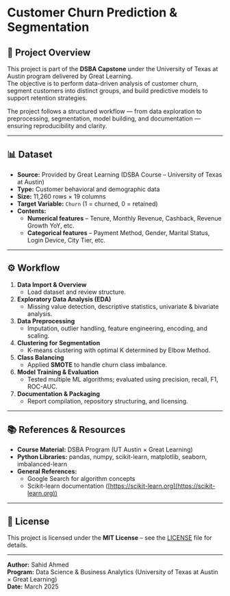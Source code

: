 # Customer Churn Prediction & Segmentation

## 📌 Project Overview
This project is part of the **DSBA Capstone** under the University of Texas at Austin program delivered by Great Learning.  
The objective is to perform data-driven analysis of customer churn, segment customers into distinct groups, and build predictive models to support retention strategies.

The project follows a structured workflow — from data exploration to preprocessing, segmentation, model building, and documentation — ensuring reproducibility and clarity.

---

## 📊 Dataset
- **Source:** Provided by Great Learning (DSBA Course – University of Texas at Austin)
- **Type:** Customer behavioral and demographic data
- **Size:** 11,260 rows × 19 columns
- **Target Variable:** `Churn` (1 = churned, 0 = retained)
- **Contents:**  
  - **Numerical features** – Tenure, Monthly Revenue, Cashback, Revenue Growth YoY, etc.  
  - **Categorical features** – Payment Method, Gender, Marital Status, Login Device, City Tier, etc.

---

## ⚙️ Workflow
1. **Data Import & Overview**  
   - Load dataset and review structure.
2. **Exploratory Data Analysis (EDA)**  
   - Missing value detection, descriptive statistics, univariate & bivariate analysis.
3. **Data Preprocessing**  
   - Imputation, outlier handling, feature engineering, encoding, and scaling.
4. **Clustering for Segmentation**  
   - K-means clustering with optimal K determined by Elbow Method.
5. **Class Balancing**  
   - Applied **SMOTE** to handle churn class imbalance.
6. **Model Training & Evaluation**  
   - Tested multiple ML algorithms; evaluated using precision, recall, F1, ROC-AUC.
7. **Documentation & Packaging**  
   - Report compilation, repository structuring, and licensing.

---


## 📚 References & Resources
- **Course Material:** DSBA Program (UT Austin × Great Learning)  
- **Python Libraries:** pandas, numpy, scikit-learn, matplotlib, seaborn, imbalanced-learn  
- **General References:**  
  - Google Search for algorithm concepts  
  - Scikit-learn documentation ([https://scikit-learn.org](https://scikit-learn.org))

---

## 📜 License
This project is licensed under the **MIT License** – see the [LICENSE](LICENSE) file for details.

---

**Author:** Sahid Ahmed  
**Program:** Data Science & Business Analytics (University of Texas at Austin × Great Learning)  
**Date:** March 2025
